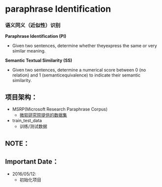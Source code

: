 # paraphrase Identification
### 语义同义（近似性）识别

**Paraphrase Identification (PI)**

 - Given two sentences, determine whether theyexpress the same or very similar meaning.

**Semantic Textual Similarity (SS)**
 - Given two sentences, determine a numerical score between 0 (no relation) and 1 (semanticequivalence) to indicate their semantic similarity.

## 项目架构：
- MSRP(Microsoft Research Paraphrase Corpus)
  - [微软研究院提供的数据集](http://research.microsoft.com/en-us/downloads/607D14D9-20CD-47E3-85BC-A2F65CD28042/default.aspx)
- train_test_data
  - 训练/测试数据


## NOTE：



## Important Date：

- 2016/05/12:
  - 初始化项目
